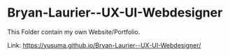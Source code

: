 # Bryan-Laurier--UX-UI-Webdesigner

This Folder contain my own Website/Portfolio.

Link: https://yusuma.github.io/Bryan-Laurier--UX-UI-Webdesigner/
